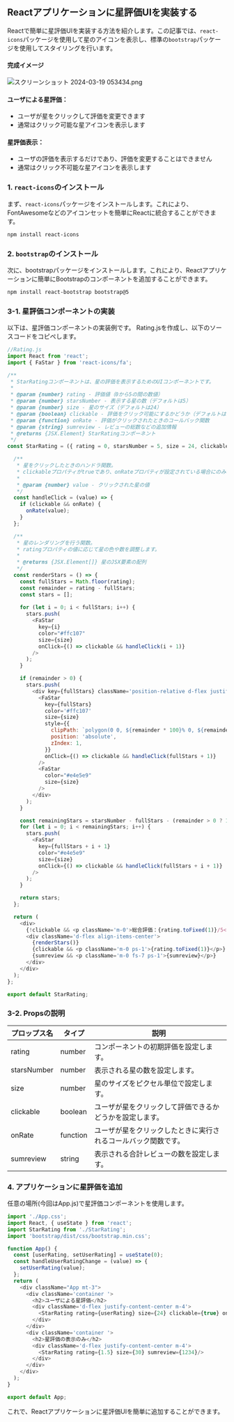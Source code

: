 ## Reactアプリケーションに星評価UIを実装する

Reactで簡単に星評価UIを実装する方法を紹介します。この記事では、`react-icons`パッケージを使用して星のアイコンを表示し、標準の`bootstrap`パッケージを使用してスタイリングを行います。

#### 完成イメージ

![スクリーンショット 2024-03-19 053434.png](https://qiita-image-store.s3.ap-northeast-1.amazonaws.com/0/3680988/974d1529-8a49-ae63-2de9-3df97d772c74.png)

#### ユーザによる星評価：
- ユーザが星をクリックして評価を変更できます
- 通常はクリック可能な星アイコンを表示します

#### 星評価表示：
- ユーザの評価を表示するだけであり、評価を変更することはできません
- 通常はクリック不可能な星アイコンを表示します
### 1. `react-icons`のインストール

まず、`react-icons`パッケージをインストールします。これにより、FontAwesomeなどのアイコンセットを簡単にReactに統合することができます。

```bash
npm install react-icons
```
### 2. `bootstrap`のインストール

次に、bootstrapパッケージをインストールします。これにより、Reactアプリケーションに簡単にBootstrapのコンポーネントを追加することができます。

```bash
npm install react-bootstrap bootstrap@5
```

### 3-1. 星評価コンポーネントの実装
以下は、星評価コンポーネントの実装例です。
Rating.jsを作成し、以下のソースコードをコピぺします。
```js script  
//Rating.js
import React from 'react';
import { FaStar } from 'react-icons/fa';

/**
 * StarRatingコンポーネントは、星の評価を表示するためのUIコンポーネントです。
 * 
 * @param {number} rating - 評価値（0から5の間の数値）
 * @param {number} starsNumber - 表示する星の数（デフォルトは5）
 * @param {number} size - 星のサイズ（デフォルトは24）
 * @param {boolean} clickable - 評価をクリック可能にするかどうか（デフォルトはfalse）
 * @param {function} onRate - 評価がクリックされたときのコールバック関数
 * @param {string} sumreview - レビューの総数などの追加情報
 * @returns {JSX.Element} StarRatingコンポーネント
 */
const StarRating = ({ rating = 0, starsNumber = 5, size = 24, clickable = false, onRate, sumreview }) => {

  /**
   * 星をクリックしたときのハンドラ関数。
   * clickableプロパティがtrueであり、onRateプロパティが設定されている場合にのみ呼び出されます。
   * 
   * @param {number} value - クリックされた星の値
   */
  const handleClick = (value) => {
    if (clickable && onRate) {
      onRate(value);
    }
  };

  /**
   * 星のレンダリングを行う関数。
   * ratingプロパティの値に応じて星の色や数を調整します。
   * 
   * @returns {JSX.Element[]} 星のJSX要素の配列
   */
  const renderStars = () => {
    const fullStars = Math.floor(rating);
    const remainder = rating - fullStars;
    const stars = [];
    
    for (let i = 0; i < fullStars; i++) {
      stars.push(
        <FaStar
          key={i}
          color="#ffc107"
          size={size}
          onClick={() => clickable && handleClick(i + 1)}
        />
      );
    }

    if (remainder > 0) {
      stars.push(
        <div key={fullStars} className='position-relative d-flex justify-content-center'>
          <FaStar
            key={fullStars}
            color='#ffc107'
            size={size}
            style={{
              clipPath: `polygon(0 0, ${remainder * 100}% 0, ${remainder * 100}% 100%, 0 100%)`,
              position: 'absolute',
              zIndex: 1,
            }}
            onClick={() => clickable && handleClick(fullStars + 1)}
          />
          <FaStar
            color="#e4e5e9"
            size={size}
          />
        </div>
      );
    }

    const remainingStars = starsNumber - fullStars - (remainder > 0 ? 1 : 0);
    for (let i = 0; i < remainingStars; i++) {
      stars.push(
        <FaStar
          key={fullStars + i + 1}
          color="#e4e5e9"
          size={size}
          onClick={() => clickable && handleClick(fullStars + i + 1)}
        />
      );
    }

    return stars;
  };

  return (
    <div>
      {!clickable && <p className='m-0'>総合評価：{rating.toFixed(1)}/5</p>}
      <div className='d-flex align-items-center'>
        {renderStars()}
        {clickable && <p className='m-0 ps-1'>{rating.toFixed(1)}</p>}
        {sumreview && <p className='m-0 fs-7 ps-1'>{sumreview}</p>}
      </div>
    </div>
  );
};

export default StarRating;


```
### 3-2. Propsの説明
| プロップス名       | タイプ   | 説明                                      |
|------------------|---------|------------------------------------------|
| rating    | number  | コンポーネントの初期評価を設定します。            |
| starsNumber      | number  | 表示される星の数を設定します。                   |
| size             | number  | 星のサイズをピクセル単位で設定します。             |
| clickable        | boolean | ユーザが星をクリックして評価できるかどうかを設定します。 |
| onRate           | function| ユーザが星をクリックしたときに実行されるコールバック関数です。 |
| sumreview        | string  | 表示される合計レビューの数を設定します。             |
### 4. アプリケーションに星評価を追加
任意の場所(今回はApp.js)で星評価コンポーネントを使用します。

```js script  
import './App.css';
import React, { useState } from 'react';
import StarRating from './StarRating';
import 'bootstrap/dist/css/bootstrap.min.css';

function App() {
  const [userRating, setUserRating] = useState(0);
  const handleUserRatingChange = (value) => {
    setUserRating(value);
  };
  return (
    <div className="App mt-3">
      <div className='container '>
        <h2>ユーザによる星評価</h2>
        <div className='d-flex justify-content-center m-4'>
          <StarRating rating={userRating} size={24} clickable={true} onRate={handleUserRatingChange}/>
        </div>
      </div>
      <div className='container '>
        <h2>星評価の表示のみ</h2>
        <div className='d-flex justify-content-center m-4'>
          <StarRating rating={1.5} size={30} sumreview={1234}/>
        </div>
      </div>
    </div>
  );
}

export default App;


```
これで、Reactアプリケーションに星評価UIを簡単に追加することができます。
